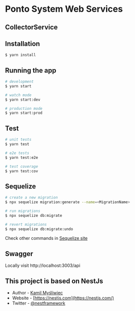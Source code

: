 # Ponto System Web Services

## CollectorService

## Installation

```bash
$ yarn install

```

## Running the app

```bash
# development
$ yarn start

# watch mode
$ yarn start:dev

# production mode
$ yarn start:prod
```

## Test

```bash
# unit tests
$ yarn test

# e2e tests
$ yarn test:e2e

# test coverage
$ yarn test:cov
```

## Sequelize

```bash
# create a new migration
$ npx sequelize migration:generate --name=<MigrationName>

# run migrations
$ npx sequelize db:migrate

# revert migrations
$ npx sequelize db:migrate:undo

```

Check other commands in [Sequelize site](https://github.com/sequelize/cli)

## Swagger
Locally visit http://localhost:3003/api

## This project is based on NestJs

- Author - [Kamil Myśliwiec](https://kamilmysliwiec.com)
- Website - [https://nestjs.com](https://nestjs.com/)
- Twitter - [@nestframework](https://twitter.com/nestframework)
